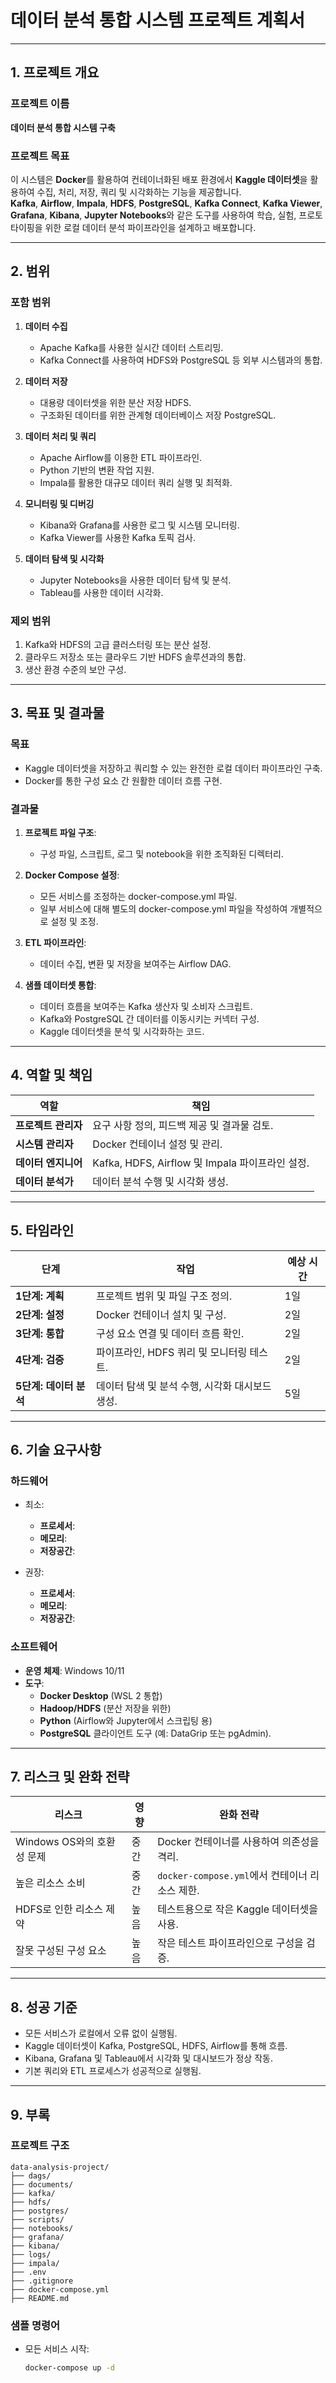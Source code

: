 # **데이터 분석 통합 시스템 프로젝트 계획서**

---

## **1. 프로젝트 개요**

### **프로젝트 이름**  
**데이터 분석 통합 시스템 구축**

### **프로젝트 목표**    
이 시스템은 **Docker**를 활용하여 컨테이너화된 배포 환경에서 **Kaggle 데이터셋**을 활용하여 수집, 처리, 저장, 쿼리 및 시각화하는 기능을 제공합니다.  
**Kafka**, **Airflow**, **Impala**, **HDFS**, **PostgreSQL**, **Kafka Connect**, **Kafka Viewer**, **Grafana**, **Kibana**, **Jupyter Notebooks**와 같은 도구를 사용하여 학습, 실험, 프로토타이핑을 위한 로컬 데이터 분석 파이프라인을 설계하고 배포합니다.  

---

## **2. 범위**

### **포함 범위**  
1. **데이터 수집**  
   - Apache Kafka를 사용한 실시간 데이터 스트리밍.  
   - Kafka Connect를 사용하여 HDFS와 PostgreSQL 등 외부 시스템과의 통합.

2. **데이터 저장**  
   - 대용량 데이터셋을 위한 분산 저장 HDFS.  
   - 구조화된 데이터를 위한 관계형 데이터베이스 저장 PostgreSQL.

3. **데이터 처리 및 쿼리**  
   - Apache Airflow를 이용한 ETL 파이프라인.
   - Python 기반의 변환 작업 지원.
   - Impala를 활용한 대규모 데이터 쿼리 실행 및 최적화.

4. **모니터링 및 디버깅**  
   - Kibana와 Grafana를 사용한 로그 및 시스템 모니터링.  
   - Kafka Viewer를 사용한 Kafka 토픽 검사.

5. **데이터 탐색 및 시각화**  
   - Jupyter Notebooks을 사용한 데이터 탐색 및 분석.  
   - Tableau를 사용한 데이터 시각화.

### **제외 범위**  
1. Kafka와 HDFS의 고급 클러스터링 또는 분산 설정.  
2. 클라우드 저장소 또는 클라우드 기반 HDFS 솔루션과의 통합.
3. 생산 환경 수준의 보안 구성.

---

## **3. 목표 및 결과물**

### **목표**  
- Kaggle 데이터셋을 저장하고 쿼리할 수 있는 완전한 로컬 데이터 파이프라인 구축.  
- Docker를 통한 구성 요소 간 원활한 데이터 흐름 구현.

### **결과물**  
1. **프로젝트 파일 구조**:  
   - 구성 파일, 스크립트, 로그 및 notebook을 위한 조직화된 디렉터리.

2. **Docker Compose 설정**:  
   - 모든 서비스를 조정하는 docker-compose.yml 파일.
   - 일부 서비스에 대해 별도의 docker-compose.yml 파일을 작성하여 개별적으로 설정 및 조정.

3. **ETL 파이프라인**:  
   - 데이터 수집, 변환 및 저장을 보여주는 Airflow DAG.

4. **샘플 데이터셋 통합**:  
   - 데이터 흐름을 보여주는 Kafka 생산자 및 소비자 스크립트.
   - Kafka와 PostgreSQL 간 데이터를 이동시키는 커넥터 구성.
   - Kaggle 데이터셋을 분석 및 시각화하는 코드.

---

## **4. 역할 및 책임**

| **역할**                   | **책임**                                                         |
|----------------------------|------------------------------------------------------------------|
| **프로젝트 관리자**          | 요구 사항 정의, 피드백 제공 및 결과물 검토.                     |
| **시스템 관리자**            | Docker 컨테이너 설정 및 관리.                                    |
| **데이터 엔지니어**          | Kafka, HDFS, Airflow 및 Impala 파이프라인 설정.                  |
| **데이터 분석가**            | 데이터 분석 수행 및 시각화 생성.                                 |

---

## **5. 타임라인**

| **단계**                    | **작업**                                           | **예상 시간**  |
|-----------------------------|--------------------------------------------------|----------------|
| **1단계: 계획**              | 프로젝트 범위 및 파일 구조 정의.                   | 1일            |
| **2단계: 설정**              | Docker 컨테이너 설치 및 구성.                      | 2일            |
| **3단계: 통합**              | 구성 요소 연결 및 데이터 흐름 확인.               | 2일            |
| **4단계: 검증**              | 파이프라인, HDFS 쿼리 및 모니터링 테스트.          | 2일            |
| **5단계: 데이터 분석**       | 데이터 탐색 및 분석 수행, 시각화 대시보드 생성.     | 5일            |

---

## **6. 기술 요구사항**

### **하드웨어**  
- 최소:  
  - **프로세서**:  
  - **메모리**:  
  - **저장공간**: 

- 권장:  
  - **프로세서**: 
  - **메모리**: 
  - **저장공간**: 

### **소프트웨어**  
- **운영 체제**: Windows 10/11  
- **도구**:  
  - **Docker Desktop** (WSL 2 통합)  
  - **Hadoop/HDFS** (분산 저장을 위한)  
  - **Python** (Airflow와 Jupyter에서 스크립팅 용) 
  - **PostgreSQL** 클라이언트 도구 (예: DataGrip 또는 pgAdmin).

---

## **7. 리스크 및 완화 전략**

| **리스크**                        | **영향**          | **완화 전략**                                           |
|-----------------------------------|-------------------|--------------------------------------------------------|
| Windows OS와의 호환성 문제       | 중간             | Docker 컨테이너를 사용하여 의존성을 격리.               |
| 높은 리소스 소비                  | 중간             | `docker-compose.yml`에서 컨테이너 리소스 제한.          |
| HDFS로 인한 리소스 제약          | 높음             | 테스트용으로 작은 Kaggle 데이터셋을 사용.              |
| 잘못 구성된 구성 요소           | 높음             | 작은 테스트 파이프라인으로 구성을 검증.                |

---

## **8. 성공 기준**

- 모든 서비스가 로컬에서 오류 없이 실행됨.  
- Kaggle 데이터셋이 Kafka, PostgreSQL, HDFS, Airflow를 통해 흐름.  
- Kibana, Grafana 및 Tableau에서 시각화 및 대시보드가 정상 작동.
- 기본 쿼리와 ETL 프로세스가 성공적으로 실행됨.

---

## **9. 부록**

### **프로젝트 구조**
```plaintext
data-analysis-project/
├── dags/                 
├── documents/                 
├── kafka/                  
├── hdfs/       
├── postgres/               
├── scripts/                
├── notebooks/              
├── grafana/                
├── kibana/                 
├── logs/                   
├── impala/   
├── .env
├── .gitignore
├── docker-compose.yml        
├── README.md   
```

### **샘플 명령어**
- 모든 서비스 시작:  
  ```bash
  docker-compose up -d
  ```

